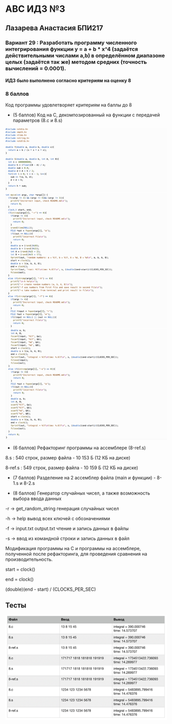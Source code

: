 # АBC ИДЗ №3 
## Лазарева Анастасия БПИ217
### Вариант 29 : Разработать программу численного интегрирования функции y = a + b * x^4 (задаётся действительными числами а,b) в определённом диапазоне целых (задаётся так же) методом средних (точность вычислений = 0.0001).
#### ИДЗ было выполнено согласно критериям на оценку 8

### 8 баллов

Код программы удовлетворяет критериям на баллы до 8

- (5 баллов) Код на C, декомпозированный на функции с передачей параметров (8.с и 8.s)

![img](/img1.png)
![img](/img2.png)
![img](/img3.png)

- (6 баллов) Рефакторинг программы на ассемблере (8-ref.s)

8.s : 540 строк, размер файла - 10 153 Б (12 КБ на диске)

8-ref.s : 549 строк, размер файла - 10 159 Б (12 КБ на диске)

- (7 баллов) Разделение на 2 ассемблер файла (main и функции) - 8-1.s и 8-2.s

- (8 баллов) Генератор случайных чисел, а также возможность выбора ввода данных

-r -> get_random_string генерация случайных чисел

-h -> help вывод всех ключей с обозначениями

-f -> input.txt output.txt чтение и запись данных в файлы

-s -> ввод из командной строки и запись данных в файл

Модификация программы на C и программы на ассемблере, полученной после рефакторинга, для проведения сравнения на производительность.

start = clock()

end = clock()

(double)(end - start) / (CLOCKS_PER_SEC)

## Тесты

![img](/img4.png)
